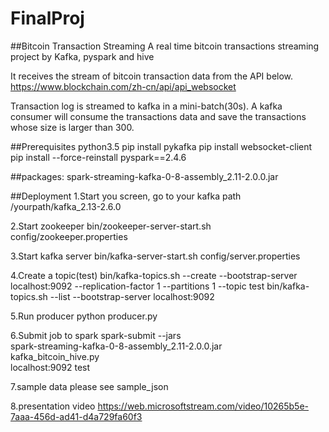 # FinalProj

##Bitcoin Transaction Streaming
A real time bitcoin transactions streaming project by Kafka, pyspark and hive

It receives the stream of bitcoin transaction data from the API below. 
https://www.blockchain.com/zh-cn/api/api_websocket

Transaction log is streamed to kafka in a mini-batch(30s). A kafka consumer will consume the transactions data and 
save the transactions whose size is larger than 300. 

##Prerequisites
python3.5
pip install pykafka
pip install websocket-client
pip install --force-reinstall pyspark==2.4.6

##packages:
spark-streaming-kafka-0-8-assembly_2.11-2.0.0.jar

##Deployment
1.Start you screen, go to your kafka path
/yourpath/kafka_2.13-2.6.0

2.Start zookeeper
bin/zookeeper-server-start.sh config/zookeeper.properties

3.Start kafka server 
bin/kafka-server-start.sh config/server.properties

4.Create a topic(test)
bin/kafka-topics.sh --create --bootstrap-server localhost:9092 --replication-factor 1 --partitions 1 --topic test
bin/kafka-topics.sh --list --bootstrap-server localhost:9092

5.Run producer
python producer.py 

6.Submit job to spark
spark-submit --jars \
spark-streaming-kafka-0-8-assembly_2.11-2.0.0.jar \
kafka_bitcoin_hive.py \
localhost:9092 test

7.sample data
please see sample_json

8.presentation video
https://web.microsoftstream.com/video/10265b5e-7aaa-456d-ad41-d4a729fa60f3

